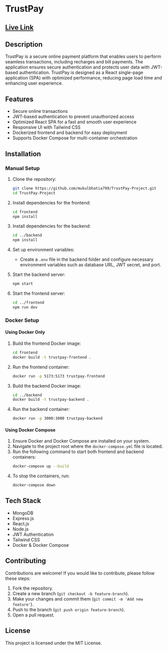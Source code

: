 # TrustPay

## [Live Link](https://trustpay-payment-app.netlify.app/)

## Description

TrustPay is a secure online payment platform that enables users to perform seamless transactions, including recharges and bill payments. The application ensures secure authentication and protects user data with JWT-based authentication. TrustPay is designed as a React single-page application (SPA) with optimized performance, reducing page load time and enhancing user experience.

## Features

- Secure online transactions
- JWT-based authentication to prevent unauthorized access
- Optimized React SPA for a fast and smooth user experience
- Responsive UI with Tailwind CSS
- Dockerized frontend and backend for easy deployment
- Supports Docker Compose for multi-container orchestration

## Installation

### **Manual Setup**

1. Clone the repository:

   ```sh
   git clone https://github.com/mukulbhatia799/TrustPay-Project.git  
   cd TrustPay-Project
   ```

2. Install dependencies for the frontend:

   ```sh
   cd frontend  
   npm install  
   ```

3. Install dependencies for the backend:

   ```sh
   cd ../backend  
   npm install  
   ```

4. Set up environment variables:

   - Create a `.env` file in the backend folder and configure necessary environment variables such as database URL, JWT secret, and port.

5. Start the backend server:

   ```sh
   npm start  
   ```

6. Start the frontend server:

   ```sh
   cd ../frontend  
   npm run dev  
   ```

### **Docker Setup**

#### **Using Docker Only**

1. Build the frontend Docker image:

   ```sh
   cd frontend
   docker build -t trustpay-frontend .
   ```

2. Run the frontend container:

   ```sh
   docker run -p 5173:5173 trustpay-frontend
   ```

3. Build the backend Docker image:

   ```sh
   cd ../backend
   docker build -t trustpay-backend .
   ```

4. Run the backend container:

   ```sh
   docker run -p 3000:3000 trustpay-backend
   ```

#### **Using Docker Compose**

1. Ensure Docker and Docker Compose are installed on your system.
2. Navigate to the project root where the `docker-compose.yml` file is located.
3. Run the following command to start both frontend and backend containers:
   ```sh
   docker-compose up --build
   ```
4. To stop the containers, run:
   ```sh
   docker-compose down
   ```

## Tech Stack

- MongoDB
- Express.js
- React.js
- Node.js
- JWT Authentication
- Tailwind CSS
- Docker & Docker Compose

## Contributing

Contributions are welcome! If you would like to contribute, please follow these steps:

1. Fork the repository.
2. Create a new branch (`git checkout -b feature-branch`).
3. Make your changes and commit them (`git commit -m 'Add new feature'`).
4. Push to the branch (`git push origin feature-branch`).
5. Open a pull request.

## License

This project is licensed under the MIT License.
